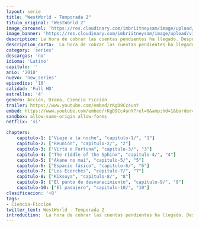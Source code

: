 ```yaml
---
layout: serie
title: "WestWorld - Temporada 2"
titulo_original: "WestWorld 2"
image_carousel: 'https://res.cloudinary.com/imbriitneysam/image/upload/v1546729515/west2-poster-min.jpg'
image_banner: 'https://res.cloudinary.com/imbriitneysam/image/upload/v1546716492/west-Banner-min.jpg'
description: La hora de cobrar las cuentas pendientes ha llegado. Después de encontrar el centro del Laberinto, los anfitriones se rebelan contra sus captores humanos mientras buscan un nuevo propósito.
description_corta:  La hora de cobrar las cuentas pendientes ha llegado. Después de encontrar el centro del Laberinto, los anfitriones se rebelan contra sus captores humanos mientras buscan un nuevo propósito.
category: 'series'
descargas: 'no'
idioma: 'Latino'
capitulo: ''
anio: '2018'
nuevo: 'new_series'
episodios: '10'
calidad: 'Full HD'
estrellas: '4'
genero: Acción, Drama, Ciencia Ficción
trailer: https://www.youtube.com/embed/rKgD9Cc4unY
embed: https://www.youtube.com/embed/rKgD9Cc4unY?rel=0&amp;hd=1&border=0&wmode=opaque&enablejsapi=1&modestbranding=1&controls=1&showinfo=1
sandbox: allow-same-origin allow-forms
netflix: 'si'

chapters:
    capitulo-1: ["Viaje a la noche", "capitulo-1/", "1"]
    capitulo-2: ["Reunión", "capitulo-2/", "2"]
    capitulo-3: ["Virtú e Fortuna", "capitulo-3/", "3"]
    capitulo-4: ["The riddle of the Sphinx", "capitulo-4/", "4"]
    capitulo-5: ["Akane no mai", "capitulo-5/", "5"]
    capitulo-6: ["Espacio fásico", "capitulo-6/", "6"]
    capitulo-7: ["Les Ecorchés", "capitulo-7/", "7"]
    capitulo-8: ["Kiksuya", "capitulo-8/", "8"]
    capitulo-9: ["El punto de desvanecimiento", "capitulo-9/", "9"]
    capitulo-10: ["El pasajero", "capitulo-10/", "10"]
clasificacion: '+8'
tags:
- Ciencia-Ficcion
twitter_text: WestWorld - Temporada 2
introduction:  La hora de cobrar las cuentas pendientes ha llegado. Después de encontrar el centro del Laberinto, los anfitriones se rebelan contra sus captores humanos mientras buscan un nuevo propósito.
---
```












